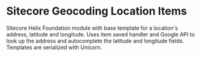 # Sitecore Geocoding Location Items
Sitecore Helix Foundation module with base template for a location's address, latitude and longitude. Uses item saved handler and Google API to look up the address and autocomplete the latitude and longitude fields.
Templates are serialized with Unicorn.
